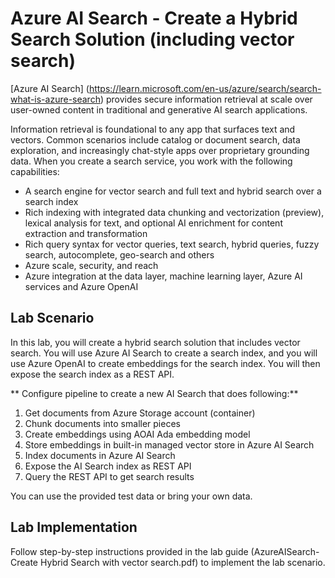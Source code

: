 # Azure AI Search - Create a Hybrid Search Solution (including vector search)
 [Azure AI Search] (https://learn.microsoft.com/en-us/azure/search/search-what-is-azure-search) provides secure information retrieval at scale over user-owned content in traditional and generative AI search applications.

Information retrieval is foundational to any app that surfaces text and vectors. Common scenarios include catalog or document search, data exploration, and increasingly chat-style apps over proprietary grounding data. When you create a search service, you work with the following capabilities:
- A search engine for vector search and full text and hybrid search over a search index
- Rich indexing with integrated data chunking and vectorization (preview), lexical analysis for text, and optional AI enrichment for content extraction and transformation
- Rich query syntax for vector queries, text search, hybrid queries, fuzzy search, autocomplete, geo-search and others
- Azure scale, security, and reach
- Azure integration at the data layer, machine learning layer, Azure AI services and Azure OpenAI

## Lab Scenario
In this lab, you will create a hybrid search solution that includes vector search. You will use Azure AI Search to create a search index, and you will use Azure OpenAI to create embeddings for the search index. You will then expose the search index as a REST API.

** Configure pipeline to create a new AI Search that does following:**
1. Get documents from Azure Storage account (container)
2. Chunk documents into smaller pieces
3. Create embeddings using AOAI Ada embedding model 
4. Store embeddings in built-in managed vector store in Azure AI Search
5. Index documents in Azure AI Search
6. Expose the AI Search index as REST API
7. Query the REST API to get search results

You can use the provided test data or bring your own data.

## Lab Implementation
Follow step-by-step instructions provided in the lab guide (AzureAISearch-Create Hybrid Search with vector search.pdf) to implement the lab scenario.